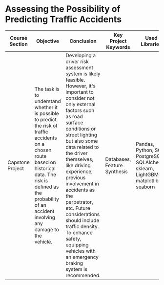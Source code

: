 # Assessing the Possibility of Predicting Traffic Accidents

| Course Section | Objective                                                                                                                                                                  | Conclusion                                                                                                                                                                                                                                                                                                                                                           | Key Project Keywords       | Used Libraries                                                     |
|----------------|----------------------------------------------------------------------------------------------------------------------------------------------------------------------------|---------------------------------------------------------------------------------------------------------------------------------------------------------------------------------------------------------------------------------------------------------------------------------------------------------------------------------------------------------------------|---------------------------|---------------------------------------------------------------------|
| Capstone Project | The task is to understand whether it is possible to predict the risk of traffic accidents on a chosen route based on historical data. The risk is defined as the probability of an accident involving any damage to the vehicle. | Developing a driver risk assessment system is likely feasible. However, it's important to consider not only external factors such as road surface conditions or street lighting but also some data related to the driver themselves, like driving experience, previous involvement in accidents as the perpetrator, etc. Future considerations should include traffic density. To enhance safety, equipping vehicles with an emergency braking system is recommended. | Databases, Feature Synthesis | Pandas, Python, SQL, PostgreSQL, SQLAlchemy, sklearn, LightGBM, matplotlib, seaborn  |
